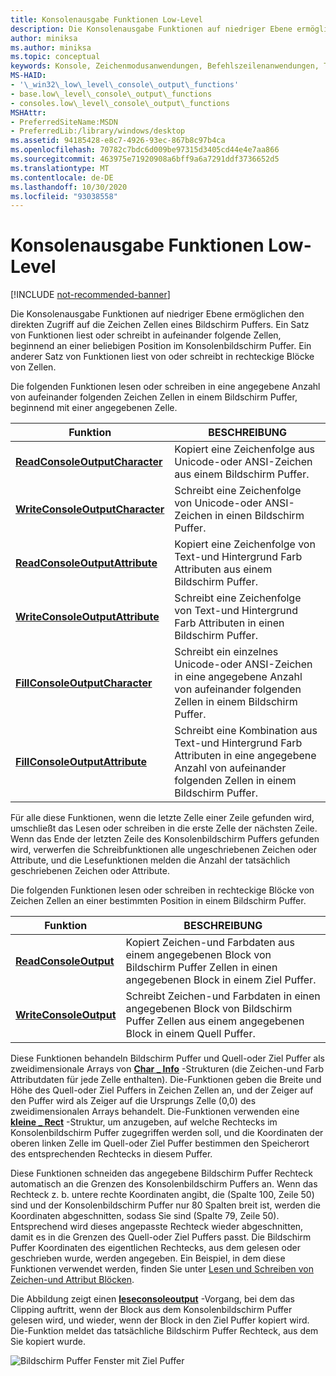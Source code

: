 ```yaml
---
title: Konsolenausgabe Funktionen Low-Level
description: Die Konsolenausgabe Funktionen auf niedriger Ebene ermöglichen den direkten Zugriff auf die Zeichen Zellen eines Bildschirm Puffers.
author: miniksa
ms.author: miniksa
ms.topic: conceptual
keywords: Konsole, Zeichenmodusanwendungen, Befehlszeilenanwendungen, Terminalanwendungen, Konsolen-API
MS-HAID:
- '\_win32\_low\_level\_console\_output\_functions'
- base.low\_level\_console\_output\_functions
- consoles.low\_level\_console\_output\_functions
MSHAttr:
- PreferredSiteName:MSDN
- PreferredLib:/library/windows/desktop
ms.assetid: 94185428-e8c7-4926-93ec-867b8c97b4ca
ms.openlocfilehash: 70782c7bdc6d009be97315d3405cd44e4e7aa866
ms.sourcegitcommit: 463975e71920908a6bff9a6a7291ddf3736652d5
ms.translationtype: MT
ms.contentlocale: de-DE
ms.lasthandoff: 10/30/2020
ms.locfileid: "93038558"
---
```

# <a name="low-level-console-output-functions"></a>Konsolenausgabe Funktionen Low-Level

[!INCLUDE [not-recommended-banner](./includes/not-recommended-banner.md)]

Die Konsolenausgabe Funktionen auf niedriger Ebene ermöglichen den direkten Zugriff auf die Zeichen Zellen eines Bildschirm Puffers. Ein Satz von Funktionen liest oder schreibt in aufeinander folgende Zellen, beginnend an einer beliebigen Position im Konsolenbildschirm Puffer. Ein anderer Satz von Funktionen liest von oder schreibt in rechteckige Blöcke von Zellen.

Die folgenden Funktionen lesen oder schreiben in eine angegebene Anzahl von aufeinander folgenden Zeichen Zellen in einem Bildschirm Puffer, beginnend mit einer angegebenen Zelle.

| Funktion | BESCHREIBUNG |
|-|-|
| [**ReadConsoleOutputCharacter**](readconsoleoutputcharacter.md) | Kopiert eine Zeichenfolge aus Unicode-oder ANSI-Zeichen aus einem Bildschirm Puffer. |
| [**WriteConsoleOutputCharacter**](writeconsoleoutputcharacter.md) | Schreibt eine Zeichenfolge von Unicode-oder ANSI-Zeichen in einen Bildschirm Puffer. |
| [**ReadConsoleOutputAttribute**](readconsoleoutputattribute.md) | Kopiert eine Zeichenfolge von Text-und Hintergrund Farb Attributen aus einem Bildschirm Puffer. |
| [**WriteConsoleOutputAttribute**](writeconsoleoutputattribute.md) | Schreibt eine Zeichenfolge von Text-und Hintergrund Farb Attributen in einen Bildschirm Puffer. |
| [**FillConsoleOutputCharacter**](fillconsoleoutputcharacter.md) | Schreibt ein einzelnes Unicode-oder ANSI-Zeichen in eine angegebene Anzahl von aufeinander folgenden Zellen in einem Bildschirm Puffer. |
| [**FillConsoleOutputAttribute**](fillconsoleoutputattribute.md) | Schreibt eine Kombination aus Text-und Hintergrund Farb Attributen in eine angegebene Anzahl von aufeinander folgenden Zellen in einem Bildschirm Puffer. |

Für alle diese Funktionen, wenn die letzte Zelle einer Zeile gefunden wird, umschließt das Lesen oder schreiben in die erste Zelle der nächsten Zeile. Wenn das Ende der letzten Zeile des Konsolenbildschirm Puffers gefunden wird, verwerfen die Schreibfunktionen alle ungeschriebenen Zeichen oder Attribute, und die Lesefunktionen melden die Anzahl der tatsächlich geschriebenen Zeichen oder Attribute.

Die folgenden Funktionen lesen oder schreiben in rechteckige Blöcke von Zeichen Zellen an einer bestimmten Position in einem Bildschirm Puffer.

| Funktion | BESCHREIBUNG |
|-|-|
| [**ReadConsoleOutput**](readconsoleoutput.md) | Kopiert Zeichen-und Farbdaten aus einem angegebenen Block von Bildschirm Puffer Zellen in einen angegebenen Block in einem Ziel Puffer. |
| [**WriteConsoleOutput**](writeconsoleoutput.md) | Schreibt Zeichen-und Farbdaten in einen angegebenen Block von Bildschirm Puffer Zellen aus einem angegebenen Block in einem Quell Puffer. |

Diese Funktionen behandeln Bildschirm Puffer und Quell-oder Ziel Puffer als zweidimensionale Arrays von [**Char \_ Info**](char-info-str.md) -Strukturen (die Zeichen-und Farb Attributdaten für jede Zelle enthalten). Die-Funktionen geben die Breite und Höhe des Quell-oder Ziel Puffers in Zeichen Zellen an, und der Zeiger auf den Puffer wird als Zeiger auf die Ursprungs Zelle (0,0) des zweidimensionalen Arrays behandelt. Die-Funktionen verwenden eine [**kleine \_ Rect**](small-rect-str.md) -Struktur, um anzugeben, auf welche Rechtecks im Konsolenbildschirm Puffer zugegriffen werden soll, und die Koordinaten der oberen linken Zelle im Quell-oder Ziel Puffer bestimmen den Speicherort des entsprechenden Rechtecks in diesem Puffer.

Diese Funktionen schneiden das angegebene Bildschirm Puffer Rechteck automatisch an die Grenzen des Konsolenbildschirm Puffers an. Wenn das Rechteck z. b. untere rechte Koordinaten angibt, die (Spalte 100, Zeile 50) sind und der Konsolenbildschirm Puffer nur 80 Spalten breit ist, werden die Koordinaten abgeschnitten, sodass Sie sind (Spalte 79, Zeile 50). Entsprechend wird dieses angepasste Rechteck wieder abgeschnitten, damit es in die Grenzen des Quell-oder Ziel Puffers passt. Die Bildschirm Puffer Koordinaten des eigentlichen Rechtecks, aus dem gelesen oder geschrieben wurde, werden angegeben. Ein Beispiel, in dem diese Funktionen verwendet werden, finden Sie unter [Lesen und Schreiben von Zeichen-und Attribut Blöcken](reading-and-writing-blocks-of-characters-and-attributes.md).

Die Abbildung zeigt einen [**leseconsoleoutput**](readconsoleoutput.md) -Vorgang, bei dem das Clipping auftritt, wenn der Block aus dem Konsolenbildschirm Puffer gelesen wird, und wieder, wenn der Block in den Ziel Puffer kopiert wird. Die-Funktion meldet das tatsächliche Bildschirm Puffer Rechteck, aus dem Sie kopiert wurde.

![Bildschirm Puffer Fenster mit Ziel Puffer](images/cscon-03.png)
